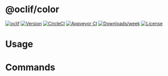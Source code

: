 @oclif/color
============



[![oclif](https://img.shields.io/badge/cli-oclif-brightgreen.svg)](https://oclif.io)
[![Version](https://img.shields.io/npm/v/@oclif/color.svg)](https://npmjs.org/package/@oclif/color)
[![CircleCI](https://circleci.com/gh/oclif/color/tree/main.svg?style=shield)](https://circleci.com/gh/oclif/color/tree/main)
[![Appveyor CI](https://ci.appveyor.com/api/projects/status/github/oclif/color?branch=main&svg=true)](https://ci.appveyor.com/project/oclif/color/branch/main)
[![Downloads/week](https://img.shields.io/npm/dw/@oclif/color.svg)](https://npmjs.org/package/@oclif/color)
[![License](https://img.shields.io/npm/l/@oclif/color.svg)](https://github.com/oclif/color/blob/main/package.json)

<!-- toc -->
# Usage
<!-- usage -->
# Commands
<!-- commands -->
